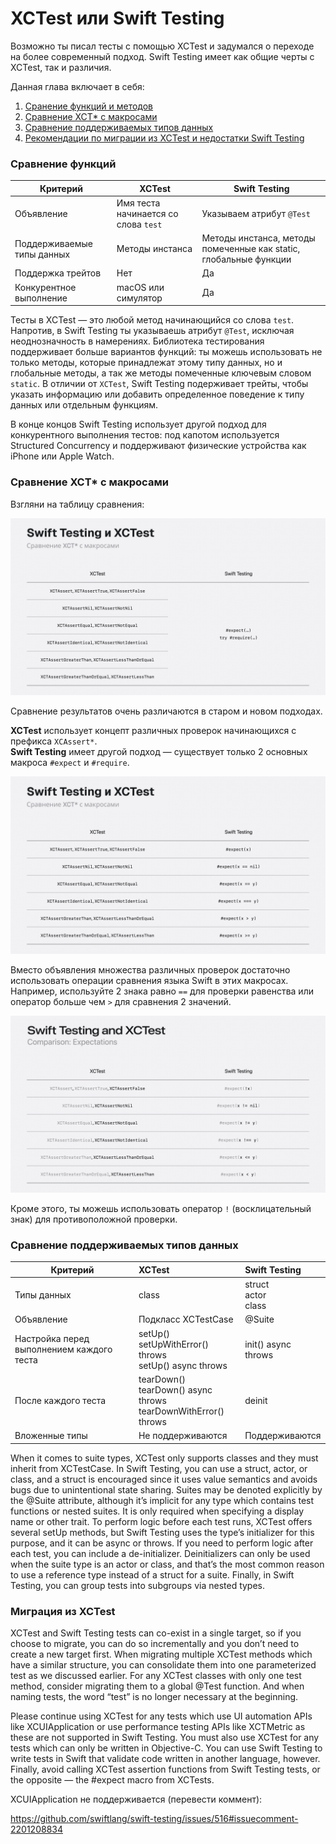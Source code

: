 # XCTest или Swift Testing

Возможно ты писал тесты с помощью XCTest и задумался о переходе на более современный подход. Swift Testing имеет как общие черты с XCTest, так и различия.

Данная глава включает в себя:

1. [Сранение функций и методов](#Сравнение-функций)
2. [Сравнение XCT* с макросами](#Сравнение-xct-с-макросами)
3. [Сравнение поддерживаемых типов данных](#Сравнение-поддерживаемых-типов-данных)
4. [Рекомендации по миграции из XCTest и недостатки Swift Testing](#Миграция-из-xctest)


### Сравнение функций

| Критерий | XCTest | Swift Testing |
| --- | --- | --- |
| Объявление | Имя теста начинается со слова `test`| Указываем атрибут `@Test` |
| Поддерживаемые типы данных | Методы инстанса | Методы инстанса, методы помеченные как static, глобальные функции |
| Поддержка трейтов | Нет | Да |
| Конкурентное выполнение | macOS или симулятор | Да |


Тесты в XCTest — это любой метод начинающийся со слова `test`. Напротив, в Swift Testing ты указываешь атрибут `@Test`,
исключая неоднозначность в намерениях. Библиотека тестирования поддерживает больше вариантов функций: ты можешь использовать
не только методы, которые принадлежат этому типу данных, но и глобальные методы, а так же методы помеченные ключевым словом `static`.
В отличии от `XCTest`, Swift Testing подерживает трейты, чтобы указать информацию или добавить определенное поведение к типу данных или отдельным функциям.

В конце концов Swift Testing использует другой подход для конкурентного выполнения тестов:
под капотом используется Structured Concurrency и поддерживают физические устройства как iPhone или Apple Watch.

### Сравнение XCT* с макросами

Взгляни на таблицу сравнения:

![Картинка сравнения](assets/Swift%20Testing%20Screenshots/compare_xct_and_macros.png)

Сравнение результатов очень различаются в старом и новом подходах.

**XCTest** использует концепт различных проверок начинающихся с префикса `XCAssert*`.<br>
**Swift Testing** имеет другой подход — существует только 2 основных макроса `#expect` и `#require`.

![Картинка сравнения 2](assets/Swift%20Testing%20Screenshots/compare_xct_2.png)

Вместо объявления множества различных проверок достаточно использовать операции сравнения языка Swift в этих макросах. Например, используйте 2 знака равно `==`
для проверки равенства или оператор больше чем `>` для сравнения 2 значений.

![Картинка сравнения 3](assets/Swift%20Testing%20Screenshots/compare_xct_3.png)

Кроме этого, ты можешь использовать оператор `!` (восклицательный знак) для противоположной проверки.

### Сравнение поддерживаемых типов данных

| Критерий | XCTest | Swift Testing |
| ----- | :-------- | :--------------------- |
| Типы данных | class | struct<br>actor<br>class |
| Объявление | Подкласс XCTestCase | @Suite |
| Настройка перед выполнением каждого теста | setUp()<br>setUpWithError() throws<br>setUp() async throws| init() async throws |
| После каждого теста | tearDown()<br>tearDown() async throws<br>tearDownWithError() throws | deinit |
| Вложенные типы | Не поддерживаются | Поддерживаются |


When it comes to suite types, XCTest only supports classes and they must inherit from XCTestCase.
In Swift Testing, you can use a struct, actor, or class, and a struct is encouraged since it uses
value semantics and avoids bugs due to unintentional state sharing.
Suites may be denoted explicitly by the @Suite attribute, although it’s implicit for any type which
contains test functions or nested suites. It is only required when specifying a display name or other trait.
To perform logic before each test runs, XCTest offers several setUp methods, but Swift Testing uses
the type’s initializer for this purpose, and it can be async or throws.
If you need to perform logic after each test, you can include a de-initializer.
Deinitializers can only be used when the suite type is an actor or class, and that’s the most common reason to use a reference type instead of a struct for a suite.
Finally, in Swift Testing, you can group tests into subgroups via nested types.

### Миграция из XCTest

XCTest and Swift Testing tests can co-exist in a single target, so if you choose to migrate, you can do so incrementally and you don’t need to create a new target first. When migrating multiple XCTest methods which have a similar structure, you can consolidate them into one parameterized test as we discussed earlier. For any XCTest classes with only one test method, consider migrating them to a global @Test function. And when naming tests, the word “test” is no longer necessary at the beginning.

Please continue using XCTest for any tests which use UI automation APIs like XCUIApplication or use performance testing APIs like XCTMetric as these are not supported in Swift Testing. You must also use XCTest for any tests which can only be written in Objective-C. You can use Swift Testing to write tests in Swift that validate code written in another language, however. Finally, avoid calling XCTest assertion functions from Swift Testing tests, or the opposite — the #expect macro from XCTests.

XCUIApplication не поддерживается (перевести коммент):

https://github.com/swiftlang/swift-testing/issues/516#issuecomment-2201208834